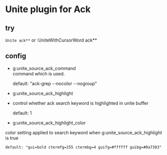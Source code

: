 Unite plugin for Ack
==================================

## try

`Unite ack**` or :UniteWithCursorWord ack**  

## config

* g:unite_source_ack_command  
command which is used.  

    default: "ack-grep --nocolor --nogroup"

* g:unite_source_ack_highlight  

* control whether ack search keyword is highlighted in unite buffer  

    default: 1

* g:unite_source_ack_highlight_color  

color setting applied to search keyword when g:unite_source_ack_highlight is true  

    default: "gui=bold ctermfg=255 ctermbg=4 guifg=#ffffff guibg=#0a7383"

